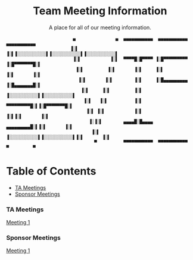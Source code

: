 
<h1 align="center">Team Meeting Information
</h1> 



<p align="center">A place for all of our meeting information.</p>


```
                         ▄               ▄  ▄▄▄▄▄▄▄▄▄▄▄  ▄▄▄▄▄▄▄▄▄▄▄  ▄▄▄▄▄▄▄▄▄▄▄ 
                        ▐░▌             ▐░▌▐░░░░░░░░░░░▌▐░░░░░░░░░░░▌▐░░░░░░░░░░░▌
                         ▐░▌           ▐░▌  ▀▀▀▀█░█▀▀▀▀ ▐░█▀▀▀▀▀▀▀▀▀ ▐░█▀▀▀▀▀▀▀█░▌
                          ▐░▌         ▐░▌       ▐░▌     ▐░▌          ▐░▌       ▐░▌
                           ▐░▌       ▐░▌        ▐░▌     ▐░█▄▄▄▄▄▄▄▄▄ ▐░█▄▄▄▄▄▄▄█░▌
                            ▐░▌     ▐░▌         ▐░▌     ▐░░░░░░░░░░░▌▐░░░░░░░░░░░▌
                             ▐░▌   ▐░▌          ▐░▌      ▀▀▀▀▀▀▀▀▀█░▌▐░█▀▀▀▀▀▀▀█░▌
                              ▐░▌ ▐░▌           ▐░▌               ▐░▌▐░▌       ▐░▌
                               ▐░▐░▌        ▄▄▄▄█░█▄▄▄▄  ▄▄▄▄▄▄▄▄▄█░▌▐░▌       ▐░▌
                                ▐░▌        ▐░░░░░░░░░░░▌▐░░░░░░░░░░░▌▐░▌       ▐░▌
                                 ▀          ▀▀▀▀▀▀▀▀▀▀▀  ▀▀▀▀▀▀▀▀▀▀▀  ▀         ▀ 
```


# Table of Contents
- [TA Meetings](#ta-meetings)
- [Sponsor Meetings](#sponsor-meetings)


### TA Meetings

[Meeting 1](https://github.com/jacobhallberg/TeamVisaMeetings/blob/master/TAMeeting1.pdf)

### Sponsor Meetings

[Meeting 1](https://github.com/jacobhallberg/TeamVisaMeetings/blob/master/SponsorMeeting1.pdf)

